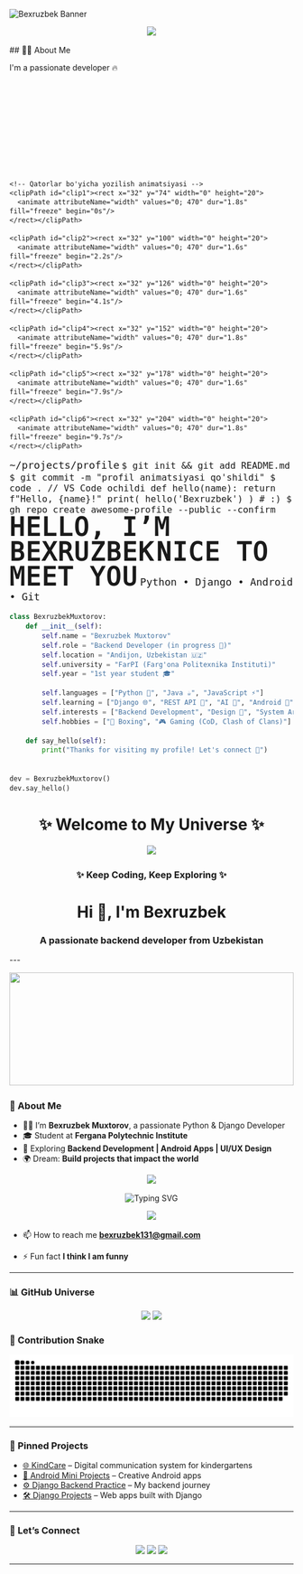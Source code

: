 ![Bexruzbek Banner](assets/animated-banner.svg)

<p align="center">
  <img src="https://svg-banners.vercel.app/api?type=origin&text1=Bexruzbek&text2=Muxtorov%20🔥&width=800&height=200" />
</p>
## 👨‍💻 About Me

I'm a passionate developer 🔥


<?xml version="1.0" encoding="UTF-8"?>
<svg width="900" height="280" viewBox="0 0 900 280" xmlns="http://www.w3.org/2000/svg">
  <defs>
    <style>
      @font-face { font-family: ui-mono; src: local("SFMono-Regular"), local("Consolas"), local("Menlo"), local("DejaVu Sans Mono"); }
      .bg { fill:#0d1117; }
      .term { fill:#161b22; stroke:#30363d; stroke-width:2; }
      .title{ font: 700 44px/1 ui-mono, monospace; letter-spacing:2px; fill:#e6edf3; }
      .sub  { font: 400 18px/1.4 ui-mono, monospace; fill:#8b949e; }
      .code { font: 16px ui-mono, monospace; fill:#c9d1d9; }
      .a1 { fill:#a5d6ff; } .a2 { fill:#7ee787; } .a3 { fill:#ff7b72; } .a4 { fill:#d2a8ff; }
    </style>

    <!-- Qatorlar bo'yicha yozilish animatsiyasi -->
    <clipPath id="clip1"><rect x="32" y="74" width="0" height="20">
      <animate attributeName="width" values="0; 470" dur="1.8s" fill="freeze" begin="0s"/>
    </rect></clipPath>

    <clipPath id="clip2"><rect x="32" y="100" width="0" height="20">
      <animate attributeName="width" values="0; 470" dur="1.6s" fill="freeze" begin="2.2s"/>
    </rect></clipPath>

    <clipPath id="clip3"><rect x="32" y="126" width="0" height="20">
      <animate attributeName="width" values="0; 470" dur="1.6s" fill="freeze" begin="4.1s"/>
    </rect></clipPath>

    <clipPath id="clip4"><rect x="32" y="152" width="0" height="20">
      <animate attributeName="width" values="0; 470" dur="1.8s" fill="freeze" begin="5.9s"/>
    </rect></clipPath>

    <clipPath id="clip5"><rect x="32" y="178" width="0" height="20">
      <animate attributeName="width" values="0; 470" dur="1.6s" fill="freeze" begin="7.9s"/>
    </rect></clipPath>

    <clipPath id="clip6"><rect x="32" y="204" width="0" height="20">
      <animate attributeName="width" values="0; 470" dur="1.8s" fill="freeze" begin="9.7s"/>
    </rect></clipPath>
  </defs>

  <!-- Fon -->
  <rect class="bg" x="0" y="0" width="900" height="280"/>

  <!-- Chap terminal -->
  <rect class="term" x="20" y="20" width="520" height="240" rx="14"/>
  <circle cx="44" cy="36" r="5" fill="#ff605c"/>
  <circle cx="60" cy="36" r="5" fill="#ffbd44"/>
  <circle cx="76" cy="36" r="5" fill="#00ca4e"/>
  <text x="32" y="60" class="sub">~/projects/profile</text>

  <!-- Kod qatorlari -->
  <g class="code">
    <g clip-path="url(#clip1)">
      <text x="32" y="90"><tspan class="a1">$</tspan> git init && git add <tspan class="a4">README.md</tspan></text>
    </g>
    <g clip-path="url(#clip2)">
      <text x="32" y="116"><tspan class="a1">$</tspan> git commit -m <tspan class="a3">"profil animatsiyasi qo'shildi"</tspan></text>
    </g>
    <g clip-path="url(#clip3)">
      <text x="32" y="142"><tspan class="a1">$</tspan> code .  <tspan class="a2">// VS Code ochildi</tspan></text>
    </g>
    <g clip-path="url(#clip4)">
      <text x="32" y="168"><tspan class="a2">def</tspan> hello(name): <tspan class="a4">return</tspan> f"Hello, {name}!"</text>
    </g>
    <g clip-path="url(#clip5)">
      <text x="32" y="194">print( hello(<tspan class="a3">'Bexruzbek'</tspan>) )  <tspan class="a2"># :)</tspan></text>
    </g>
    <g clip-path="url(#clip6)">
      <text x="32" y="220"><tspan class="a1">$</tspan> gh repo create <tspan class="a4">awesome-profile</tspan> --public --confirm</text>
    </g>
  </g>

  <!-- Kursor miltillashi -->
  <rect x="510" y="209" width="12" height="20" fill="#c9d1d9" opacity="0">
    <animate attributeName="opacity" values="0;1;0" dur="1s" repeatCount="indefinite" begin="11.4s"/>
  </rect>

  <!-- O'ngdagi sarlavha -->
  <g transform="translate(560,48)">
    <text class="title">HELLO, I’M</text>
    <text class="title" y="56">BEXRUZBEK</text>
    <text class="title" y="112">NICE TO MEET YOU</text>
    <text class="sub"  y="148">Python • Django • Android • Git</text>
  </g>

  <!-- Loop -->
  <rect x="0" y="0" width="1" height="1" fill="transparent">
    <animate attributeName="visibility" values="hidden;hidden;visible" dur="14s" repeatCount="indefinite"/>
  </rect>
</svg>



```python
class BexruzbekMuxtorov:
    def __init__(self):
        self.name = "Bexruzbek Muxtorov"
        self.role = "Backend Developer (in progress 🚀)"
        self.location = "Andijon, Uzbekistan 🇺🇿"
        self.university = "FarPI (Farg'ona Politexnika Instituti)"
        self.year = "1st year student 🎓"

        self.languages = ["Python 🐍", "Java ☕", "JavaScript ⚡"]
        self.learning = ["Django 🌐", "REST API 🔗", "AI 🤖", "Android 📱"]
        self.interests = ["Backend Development", "Design 🎨", "System Architecture"]
        self.hobbies = ["🥊 Boxing", "🎮 Gaming (CoD, Clash of Clans)"]

    def say_hello(self):
        print("Thanks for visiting my profile! Let's connect 🤝")


dev = BexruzbekMuxtorov()
dev.say_hello()
```

<h1 align="center">✨ Welcome to My Universe ✨</h1>
<p align="center">
  <img src="https://media.giphy.com/media/hvRJCLFzcasrR4ia7z/giphy.gif" width="80px">
</p>
<h3 align="center">✨ Keep Coding, Keep Exploring ✨</h3>

<h1 align="center">Hi 👋, I'm Bexruzbek</h1>
<h3 align="center">A passionate backend developer from Uzbekistan</h3>
---

<p align="center">
  <img src="https://i.gifer.com/origin/6e/6e53b4c81da15e5d85f1e4b74d0e8d57.gif" width="100%" height="200">
</p>



### 🌌 About Me
- 👨‍💻 I’m **Bexruzbek Muxtorov**, a passionate Python & Django Developer  
- 🎓 Student at **Fergana Polytechnic Institute**  
- 🚀 Exploring **Backend Development | Android Apps | UI/UX Design**  
- 🌍 Dream: **Build projects that impact the world** 


<p align="center">
  <img src="https://capsule-render.vercel.app/api?type=shark&color=0:11998e,100:38ef7d&height=250&section=header&text=Bexruzbek%20Muxtorov&fontSize=50&fontColor=ffffff&animation=twinkling&fontAlignY=35" />
</p>


<p align="center">
  <img src="https://readme-typing-svg.herokuapp.com?font=Fira+Code&weight=600&size=24&duration=4000&pause=1000&color=39FF14&center=true&vCenter=true&width=600&lines=💻+Backend+Developer;🔐+Cybersecurity+Explorer;🚀+AI+and+Django+Learner;🌍+Open+Source+Contributor" alt="Typing SVG" />
</p>


<p align="center">
  <img src="https://capsule-render.vercel.app/api?type=waving&color=0:38ef7d,100:11998e&height=100&section=footer" />
</p>
 


- 📫 How to reach me **bexruzbek131@gmail.com**

- ⚡ Fun fact **I think I am funny**



---

### 📊 GitHub Universe
<p align="center">
  <img src="https://github-readme-stats.vercel.app/api?username=BexruzbekMuxtorov&show_icons=true&theme=radical" height="180px"/>
  <img src="https://github-readme-streak-stats.herokuapp.com/?user=BexruzbekMuxtorov&theme=radical" height="180px"/>
</p>





### 🐍 Contribution Snake
<p align="center">
  <img src="https://github.com/Platane/snk/raw/output/github-contribution-grid-snake.svg" alt="snake" />
</p>

---

### 🚀 Pinned Projects
- [🌐 KindCare](https://github.com/BexruzbekMuxtorov/KindCare) – Digital communication system for kindergartens  
- [📱 Android Mini Projects](#) – Creative Android apps  
- [⚙️ Django Backend Practice](#) – My backend journey  
- [🛠️ Django Projects](#) – Web apps built with Django 
---

### 🌠 Let’s Connect
<p align="center">
  <a href="https://t.me/@Bexruzbek_1106"><img src="https://img.shields.io/badge/Telegram-26A5E4?style=for-the-badge&logo=telegram&logoColor=white"/></a>
  <a href="mailto:bexruzbek131email@gmail.com"><img src="https://img.shields.io/badge/Gmail-D14836?style=for-the-badge&logo=gmail&logoColor=white"/></a>
  <a href="https://linkedin.com/in/your-linkedin"><img src="https://img.shields.io/badge/LinkedIn-0A66C2?style=for-the-badge&logo=linkedin&logoColor=white"/></a>
</p>

---

